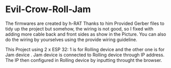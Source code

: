 # Evil-Crow-Roll-Jam
The firmwares are created by h-RAT Thanks to him
Provided Gerber files to tidy up the project but somehow, the wiring is not good, so I fixed with adding more cable back and front sides as show in the Picture. You can also do the wiring by yourselves using the provide wiring guideline.

This Project using 2 x ESP 32: 1 is for Rolling device and the other one is for Jam device . Jam device is connected to Rolling device through IP address. The IP then configured in Rolling device by inputting throught the browser.
